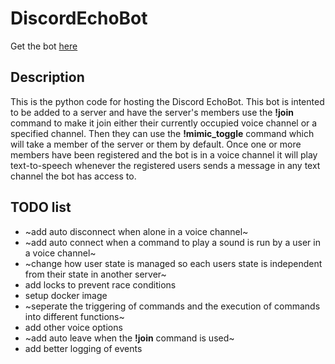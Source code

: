 # DiscordEchoBot
Get the bot [here](https://discord.com/oauth2/authorize?client_id=1383542849362202746)
## Description
This is the python code for hosting the Discord EchoBot. This bot is intented to be added to a server and have the server's members use the __!join__ command to make it join either their currently occupied voice channel or a specified channel. Then they can use the __!mimic_toggle__ command which will take a member of the server or them by default. Once one or more members have been registered and the bot is in a voice channel it will play text-to-speech whenever the registered users sends a message in any text channel the bot has access to.
## TODO list
+ ~add auto disconnect when alone in a voice channel~
+ ~add auto connect when a command to play a sound is run by a user in a voice channel~
+ ~change how user state is managed so each users state is independent from their state in another server~
+ add locks to prevent race conditions
+ setup docker image
+ ~seperate the triggering of commands and the execution of commands into different functions~
+ add other voice options
+ ~add auto leave when the __!join__ command is used~
+ add better logging of events
